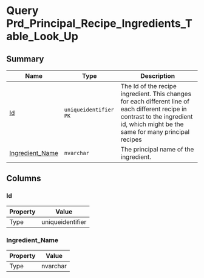 # Query Prd_Principal_Recipe_Ingredients_Table_Look_Up


## Summary

| Name | Type | Description |
| - | - | --- |
|[Id](#id)|`uniqueidentifier` `PK`|The Id of the recipe ingredient. This changes for each different line of each different recipe in contrast to the ingredient id, which might be the same for many principal recipes|
|[Ingredient_Name](#ingredient_name)|`nvarchar` |The principal name of the ingredient.|

## Columns

### Id

| Property | Value |
| - | - |
|Type|uniqueidentifier|

### Ingredient_Name

| Property | Value |
| - | - |
|Type|nvarchar|


